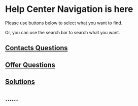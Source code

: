 # Help Center Navigation is here

Please use buttons below to select what you want to find.

Or, you can use the search bar to search what you want.


## [Contacts Questions](./contacts)

## [Offer Questions](./admissions)

## [Solutions](./solutions)

## ......